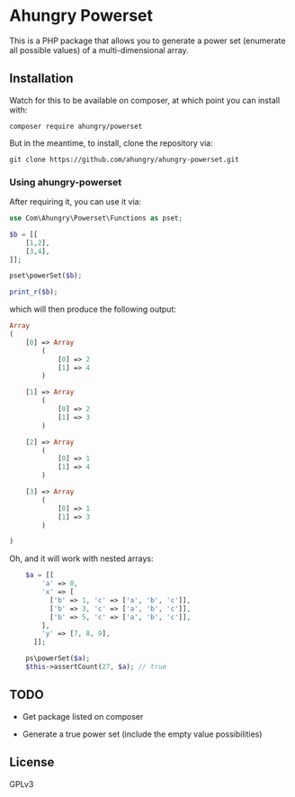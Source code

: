 # Ahungry Powerset

This is a PHP package that allows you to generate a power set
(enumerate all possible values) of a multi-dimensional array.

## Installation
Watch for this to be available on composer, at which point you can
install with:

```
composer require ahungry/powerset
```

But in the meantime, to install, clone the repository via:

```
git clone https://github.com/ahungry/ahungry-powerset.git
```

### Using ahungry-powerset

After requiring it, you can use it via:

```php
use Com\Ahungry\Powerset\Functions as pset;

$b = [[
    [1,2],
    [3,4],
]];

pset\powerSet($b);

print_r($b);
```

which will then produce the following output:

```php
Array
(
    [0] => Array
        (
            [0] => 2
            [1] => 4
        )

    [1] => Array
        (
            [0] => 2
            [1] => 3
        )

    [2] => Array
        (
            [0] => 1
            [1] => 4
        )

    [3] => Array
        (
            [0] => 1
            [1] => 3
        )

)
```

Oh, and it will work with nested arrays:

```php
    $a = [[
        'a' => 0,
        'x' => [
          ['b' => 1, 'c' => ['a', 'b', 'c']],
          ['b' => 3, 'c' => ['a', 'b', 'c']],
          ['b' => 5, 'c' => ['a', 'b', 'c']],
        ],
        'y' => [7, 8, 9],
      ]];

    ps\powerSet($a);
    $this->assertCount(27, $a); // true
```

## TODO

- Get package listed on composer

- Generate a true power set (include the empty value possibilities)

## License
GPLv3
